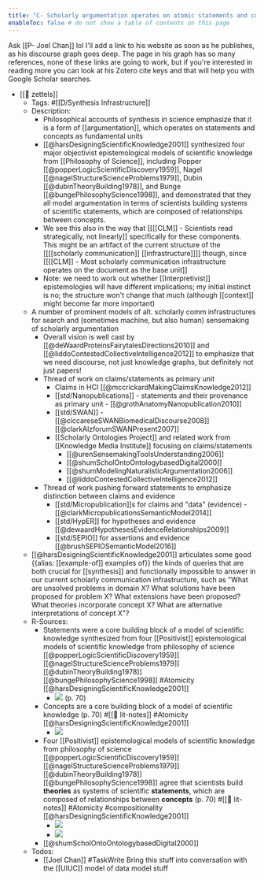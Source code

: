 ```yaml
---
title: "C- Scholarly argumentation operates on atomic statements and concepts as fundamental units"
enableToc: false # do not show a table of contents on this page
---
```

Ask [[P- Joel Chan]] lol I'll add a link to his website as soon as he publishes, as his discourse graph goes deep. The page in his graph has so many references, none of these links are going to work, but if you're interested in reading more you can look at his Zotero cite keys and that will help you with Google Scholar searches.

- [[🌲 zettels]]
    - Tags: #[[D/Synthesis Infrastructure]]
    - Description:
        - Philosophical accounts of synthesis in science emphasize that it is a form of [[argumentation]], which operates on statements and concepts as fundamental units
        - [[@harsDesigningScientificKnowledge2001]] synthesized four major objectivist epistemological models of scientific knowledge from [[Philosophy of Science]], including Popper [[@popperLogicScientificDiscovery1959]], Nagel [[@nagelStructureScienceProblems1979]], Dubin [[@dubinTheoryBuilding1978]], and Bunge [[@bungePhilosophyScience1998]], and demonstrated that they all model argumentation in terms of scientists building systems of scientific statements, which are composed of relationships between concepts.
        - We see this also in the way that [[[[CLM]] - Scientists read strategically, not linearly]] specifically for these components. This might be an artifact of the current structure of the [[[[scholarly communication]] [[infrastructure]]]] though, since [[[[CLM]] - Most scholarly communication infrastructure operates on the document as the base unit]]
        - Note: we need to work out whether [[Interpretivist]] epistemologies will have different implications; my initial instinct is no; the structure won't change that much (although [[context]] might become far more important)
    - A number of prominent models of alt. scholarly comm infrastructures for search and (sometimes machine, but also human) sensemaking of scholarly argumentation
        - Overall vision is well cast by [[@deWaardProteinsFairytalesDirections2010]] and [[@liddoContestedCollectiveIntelligence2012]] to emphasize that we need discourse, not just knowledge graphs, but definitely not just papers!
        - Thread of work on claims/statements as primary unit
            - Claims in HCI [[@mccrickardMakingClaimsKnowledge2012]]
            - [[std/Nanopublications]]  - statements and their provenance as primary unit - [[@grothAnatomyNanopublication2010]]
            - [[std/SWAN]] - [[@ciccareseSWANBiomedicalDiscourse2008]] [[@clarkAlzforumSWANPresent2007]]
            - [[Scholarly Ontologies Project]] and related work from [[Knowledge Media Institute]] focusing on claims/statements
                - [[@urenSensemakingToolsUnderstanding2006]]
                - [[@shumScholOntoOntologybasedDigital2000]]
                - [[@shumModelingNaturalisticArgumentation2006]]
                - [[@liddoContestedCollectiveIntelligence2012]]
        - Thread of work pushing forward statements to emphasize distinction between claims and evidence
            - [[std/Micropublication]]s for claims and "data" (evidence) - [[@clarkMicropublicationsSemanticModel2014]] 
            - [[std/HypER]] for hypotheses and evidence [[@dewaardHypothesesEvidenceRelationships2009]]
            - [[std/SEPIO]] for assertions and evidence [[@brushSEPIOSemanticModel2016]]
    - [[@harsDesigningScientificKnowledge2001]] articulates some good {{alias: [[example-of]] examples of}} the kinds of queries that are both crucial for [[synthesis]] and functionally impossible to answer in our current scholarly communication infrastructure, such as "What are unsolved problems in domain X? What solutions have been proposed for problem X? What extensions have been proposed? What theories incorporate concept X? What are alternative interpretations of concept X"? 
    - R-Sources:
        - Statements were a core building block of a model of scientific knowledge synthesized from four [[Positivist]] epistemological models of scientific knowledge from philosophy of science [[@popperLogicScientificDiscovery1959]] [[@nagelStructureScienceProblems1979]] [[@dubinTheoryBuilding1978]] [[@bungePhilosophyScience1998]]   #Atomicity [[@harsDesigningScientificKnowledge2001]]
            - ![](https://firebasestorage.googleapis.com/v0/b/firescript-577a2.appspot.com/o/imgs%2Fapp%2Fmegacoglab%2FBKdsNedWQB?alt=media&token=8d75e1d8-bd58-439f-a232-a25ebf651691) (p. 70)
        - Concepts are a core building block of a model of scientific knowledge (p. 70) #[[📝 lit-notes]] #Atomicity [[@harsDesigningScientificKnowledge2001]]
            - ![](https://firebasestorage.googleapis.com/v0/b/firescript-577a2.appspot.com/o/imgs%2Fapp%2Fmegacoglab%2FJYjCmS2ftQ?alt=media&token=3752423e-86e7-4c31-931e-498bbd54b14d)
        - Four [[Positivist]] epistemological models of scientific knowledge from philosophy of science [[@popperLogicScientificDiscovery1959]] [[@nagelStructureScienceProblems1979]] [[@dubinTheoryBuilding1978]] [[@bungePhilosophyScience1998]] agree that scientists build __theories__ as systems of scientific __statements__, which are composed of relationships between __concepts__ (p. 70) #[[📝 lit-notes]] #Atomicity #compositionality [[@harsDesigningScientificKnowledge2001]]
            - ![](https://firebasestorage.googleapis.com/v0/b/firescript-577a2.appspot.com/o/imgs%2Fapp%2Fmegacoglab%2FiQqwB1-Ial?alt=media&token=9a46a986-ca6d-4ba8-85f8-f86aab6bf660)
            - ![](https://firebasestorage.googleapis.com/v0/b/firescript-577a2.appspot.com/o/imgs%2Fapp%2Fmegacoglab%2FME-fGcQ9mR?alt=media&token=5881b8ea-a80e-4c5d-a7b0-4099ceafff13)
        - [[@shumScholOntoOntologybasedDigital2000]]
    - Todos:
        - [[Joel Chan]] #TaskWrite Bring this stuff into conversation with the [[UIUC]] model of data model stuff

